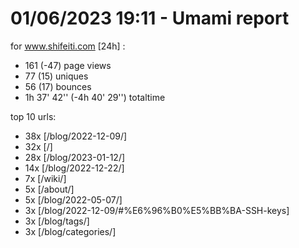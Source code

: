 # 01/06/2023 19:11 - Umami report
for www.shifeiti.com [24h] :

 - 161 (-47) page views
 - 77 (15) uniques
 - 56 (17) bounces
 - 1h 37' 42'' (-4h 40' 29'') totaltime


top 10 urls:
 - 38x [/blog/2022-12-09/]
 - 32x [/]
 - 28x [/blog/2023-01-12/]
 - 14x [/blog/2022-12-22/]
 - 7x [/wiki/]
 - 5x [/about/]
 - 5x [/blog/2022-05-07/]
 - 3x [/blog/2022-12-09/#%E6%96%B0%E5%BB%BA-SSH-keys]
 - 3x [/blog/tags/]
 - 3x [/blog/categories/]


